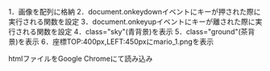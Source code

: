 1．画像を配列に格納
2．document.onkeydownイベントにキーが押された際に実行される関数を設定
3．document.onkeyupイベントにキーが離された際に実行される関数を設定
4．class="sky"(青背景)を表示
5．class="ground"(茶背景)を表示
6．座標TOP:400px,LEFT:450pxにmario_1.pngを表示

htmlファイルをGoogle Chromeにて読み込み
